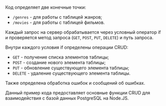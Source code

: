 Код определяет две конечные точки:

- `/genres` - для работы с таблицей жанров;
- `/movies` - для работы с таблицей фильмов.

Каждый запрос на сервер обрабатывается через условный оператор if и проверяется метод запроса (`GET`, `POST`, `PUT`, `DELETE`) и путь запроса.

Внутри каждого условия if определены операции CRUD:

- `GET` - получение списка элементов таблицы;
- `POST` - создание нового элемента таблицы;
- `PUT` - обновление существующего элемента таблицы;
- `DELETE` - удаление существующего элемента таблицы.

Также определена обработка ошибок и сообщений об ошибках.

Данный пример кода предоставляет основные функции CRUD для взаимодействия с базой данных PostgreSQL на Node.JS.